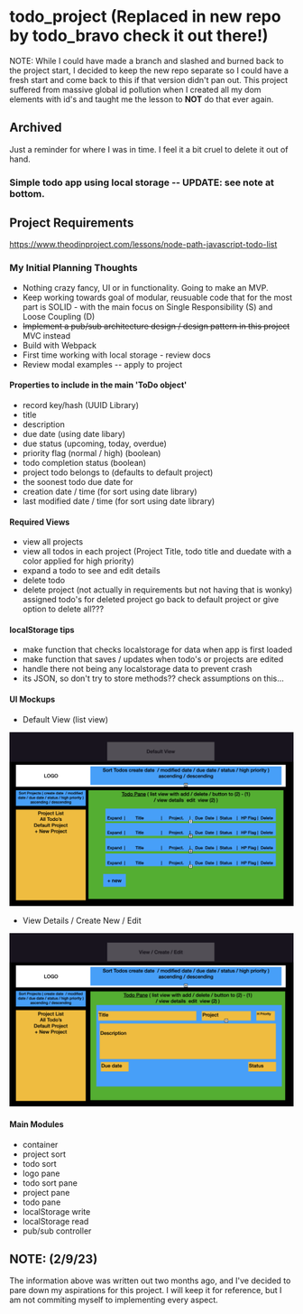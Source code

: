 # todo_project  (Replaced in new repo by todo_bravo check it out there!)

NOTE: While I could have made a branch and slashed and burned back to the project start, I decided to keep the new repo separate so I could have a fresh start and come back to this if that version didn't pan out. This project suffered from massive global id pollution when I created all my dom elements with id's and taught me the lesson to **NOT** do that ever again. 


## Archived

Just a reminder for where I was in time. I feel it a bit cruel to delete it out of hand.


### Simple todo app using local storage   -- UPDATE: see note at bottom.

## Project Requirements

<https://www.theodinproject.com/lessons/node-path-javascript-todo-list>

### My Initial Planning Thoughts

- Nothing crazy fancy, UI or in functionality. Going to make an MVP.
- Keep working towards goal of modular, reusuable code that for the most part is SOLID - with the main focus on Single Responsibility (S) and Loose Coupling (D)
- ~~Implement a pub/sub architecture design / design pattern in this project~~ MVC instead
- Build with Webpack
- First time working with local storage - review docs
- Review modal examples -- apply to project

#### Properties to include in the main 'ToDo object'

- record key/hash (UUID Library)
- title
- description
- due date (using date libary)
- due status (upcoming, today, overdue)
- priority flag (normal / high) (boolean)
- todo completion status (boolean)
- project todo belongs to (defaults to default project)
- the soonest todo due date for
- creation date / time (for sort using date library)
- last modified date / time (for sort using date library)
  
#### Required Views

- view all projects
- view all todos in each project (Project Title, todo title and duedate with a color applied for high priority)
- expand a todo to see and edit details
- delete todo
- delete project (not actually in requirements but not having that is wonky) assigned todo's for deleted project go back to default project or give option to delete all???

#### localStorage tips

- make function that checks localstorage for data when app is first loaded
- make function that saves / updates when todo's or projects are edited
- handle there not being any localstorage data to prevent crash
- its JSON, so don't try to store methods?? check assumptions on this... 

#### UI Mockups

- Default View (list view)

![UI Mockup 1](2022-11-10-20-42-39.png)

- View Details / Create New / Edit
  
![UI Mockup 2](2022-11-10-20-43-47.png)

#### Main Modules

- container
- project sort
- todo sort
- logo pane
- todo sort pane
- project pane
- todo pane
- localStorage write
- localStorage read
- pub/sub controller



## NOTE: (2/9/23)
The information above was written out two months ago, and I've decided to pare down my aspirations for this project. I will keep it for reference, but I am not commiting myself to implementing every aspect.
